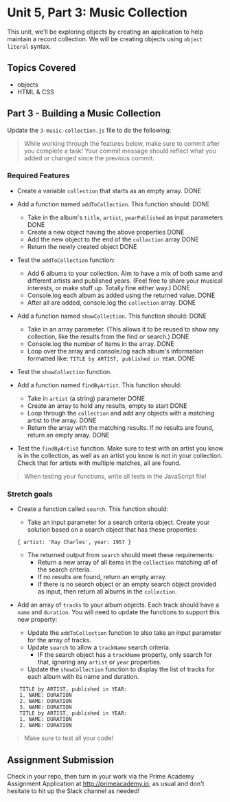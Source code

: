 # Unit 5, Part 3: Music Collection

This unit, we'll be exploring objects by creating an application to help maintain a record collection. We will be creating objects using `object literal` syntax.

## Topics Covered

- objects
- HTML & CSS

## Part 3 - Building a Music Collection

Update the `3-music-collection.js` file to do the following:

> While working through the features below, make sure to commit after you complete a task! Your commit message should reflect what you added or changed since the previous commit.

### Required Features

- Create a variable `collection` that starts as an empty array. DONE

- Add a function named `addToCollection`. This function should: DONE
  - Take in the album's `title`, `artist`, `yearPublished` as input parameters DONE
  - Create a new object having the above properties DONE
  - Add the new object to the end of the `collection` array DONE
  - Return the newly created object DONE

- Test the `addToCollection` function:
  - Add 6 albums to your collection. Aim to have a mix of both same and different artists and published years. (Feel free to share your musical interests, or make stuff up. Totally fine either way.) DONE
  - Console.log each album as added using the returned value. DONE
  - After all are added, console.log the `collection` array. DONE

- Add a function named `showCollection`. This function should: DONE
  - Take in an array parameter. (This allows it to be reused to show any collection, like the results from the find or search.) DONE
  - Console.log the number of items in the array. DONE
  - Loop over the array and console.log each album's information formatted like: `TITLE by ARTIST, published in YEAR`. DONE

- Test the `showCollection` function.

- Add a function named `findByArtist`. This function should:
  - Take in `artist` (a string) parameter DONE
  - Create an array to hold any results, empty to start DONE
  - Loop through the `collection` and add any objects with a matching artist to the array. DONE
  - Return the array with the matching results. If no results are found, return an empty array. DONE

- Test the `findByArtist` function. Make sure to test with an artist you know is in the collection, as well as an artist you know is not in your collection. Check that for artists with multiple matches, all are found.

> When testing your functions, write all tests in the JavaScript file!


### Stretch goals

- Create a function called `search`. This function should:
  - Take an input parameter for a search criteria object. Create your solution based on a search object that has these properties:
  ```
  { artist: 'Ray Charles', year: 1957 }
  ```
  - The returned output from `search` should meet these requirements:
    - Return a new array of all items in the `collection` matching *all* of the search criteria.
    - If no results are found, return an empty array.
    - If there is no search object or an empty search object provided as input, then return all albums in the `collection`.

- Add an array of `tracks` to your album objects. Each track should have a `name` and `duration`. You will need to update the functions to support this new property:
  - Update the `addToCollection` function to also take an input parameter for the array of tracks.
  - Update `search` to allow a `trackName` search criteria. 
    - IF the search object has a `trackName` property, only search for that, ignoring any `artist` or `year` properties.
  - Update the `showCollection` function to display the list of tracks for each album with its name and duration.
```
    TITLE by ARTIST, published in YEAR:
    1. NAME: DURATION
    2. NAME: DURATION
    3. NAME: DURATION
    TITLE by ARTIST, published in YEAR:
    1. NAME: DURATION
    2. NAME: DURATION
```

> Make sure to test all your code!



## Assignment Submission
Check in your repo, then turn in your work via the Prime Academy Assignment Application at http://primeacademy.io, as usual and don't hesitate to hit up the Slack channel as needed!
